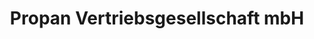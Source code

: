 ---
title: "Propan Vertriebsgesellschaft mbH"
url: /idenheim/propan-vertriebsgesellschaft-mbh/
shop: Gasflaschen
---